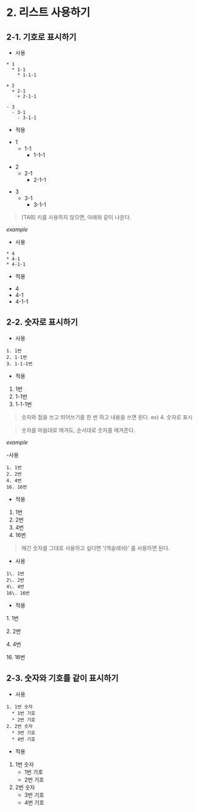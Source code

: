 # 2. 리스트 사용하기
## 2-1. 기호로 표시하기

- 사용
```
* 1
  * 1-1
    * 1-1-1

+ 2
  + 2-1
    + 2-1-1

- 3
  - 3-1
    - 3-1-1
```

- 적용

* 1
  * 1-1
    * 1-1-1

+ 2
  + 2-1
    + 2-1-1

- 3
  - 3-1
    - 3-1-1

> [TAB] 키를 사용하지 않으면, 아래와 같이 나온다.

*example*

- 사용

```
* 4
* 4-1
* 4-1-1
```
- 적용

* 4
* 4-1
* 4-1-1

## 2-2. 숫자로 표시하기

- 사용

```
1. 1번
2. 1-1번
3. 1-1-1번
```
- 적용

1. 1번
2. 1-1번
3. 1-1-1번

> 숫자와 점을 쓰고 띄어쓰기를 한 번 하고 내용을 쓰면 된다. ex) 4. 숫자로 표시

> 숫자를 마음대로 매겨도, 순서대로 숫자를 매겨준다.

*example*

-사용

```
1. 1번
2. 2번
4. 4번
16. 16번
```
- 적용

1. 1번
2. 2번
4. 4번
16. 16번

> 매긴 숫자를 그대로 사용하고 싶다면 '\(역슬래쉬)' 를 사용하면 된다.

- 사용
```
1\. 1번
2\. 2번
4\. 4번
16\. 16번
```
- 적용

1\. 1번

2\. 2번

4\. 4번

16\. 16번

## 2-3. 숫자와 기호를 같이 표시하기

- 사용
```
1. 1번 숫자
  * 1번 기호
  * 2번 기호
2. 2번 숫자
  * 3번 기호
  * 4번 기호
```

- 적용

1. 1번 숫자
   * 1번 기호
   * 2번 기호
2. 2번 숫자
   * 3번 기호
   * 4번 기호
